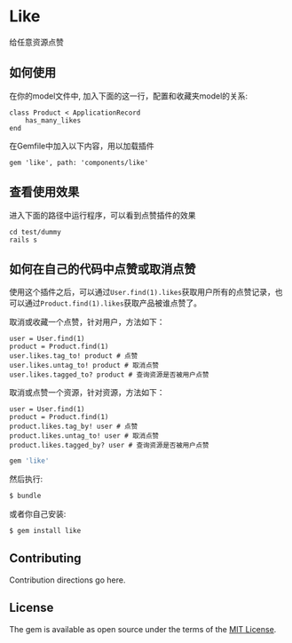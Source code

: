 # Like
给任意资源点赞

## 如何使用

在你的model文件中, 加入下面的这一行，配置和收藏夹model的关系:

    class Product < ApplicationRecord
        has_many_likes
    end


在Gemfile中加入以下内容，用以加载插件

    gem 'like', path: 'components/like'

## 查看使用效果
进入下面的路径中运行程序，可以看到点赞插件的效果

    cd test/dummy
    rails s


## 如何在自己的代码中点赞或取消点赞

使用这个插件之后，可以通过`User.find(1).likes`获取用户所有的点赞记录，也可以通过`Product.find(1).likes`获取产品被谁点赞了。

取消或收藏一个点赞，针对用户，方法如下：

    user = User.find(1)
    product = Product.find(1)
    user.likes.tag_to! product # 点赞
    user.likes.untag_to! product # 取消点赞
    user.likes.tagged_to? product # 查询资源是否被用户点赞

取消或点赞一个资源，针对资源，方法如下：

    user = User.find(1)
    product = Product.find(1)
    product.likes.tag_by! user # 点赞
    product.likes.untag_to! user # 取消点赞
    product.likes.tagged_by? user # 查询资源是否被用户点赞


```ruby
gem 'like'
```

然后执行:
```bash
$ bundle
```

或者你自己安装:
```bash
$ gem install like
```

## Contributing
Contribution directions go here.

## License
The gem is available as open source under the terms of the [MIT License](http://opensource.org/licenses/MIT).
